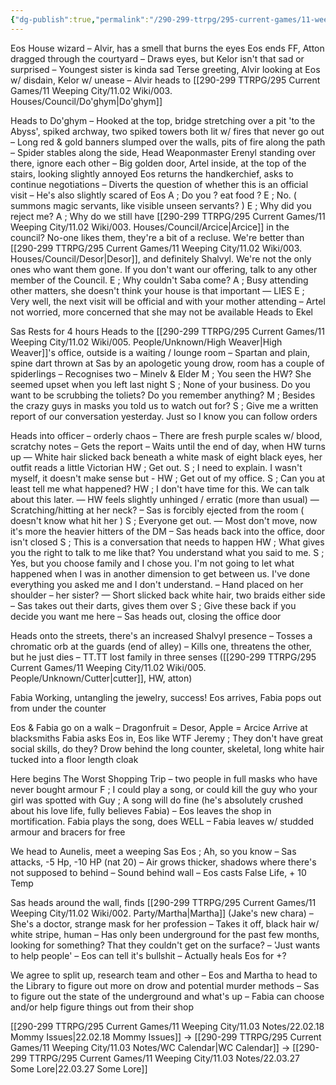 ```yaml
---
{"dg-publish":true,"permalink":"/290-299-ttrpg/295-current-games/11-weeping-city/11-03-notes/22-02-22-what-a-reunion/","dgHomeLink":true,"dgPassFrontmatter":false,"dgShowBacklinks":true,"dgShowLocalGraph":false,"dgShowInlineTitle":true}
---
```



Eos
House wizard – Alvir, has a smell that burns the eyes
Eos ends FF, Atton dragged through the courtyard
– Draws eyes, but Kelor isn't that sad or surprised
– Youngest sister is kinda sad
Terse greeting, Alvir looking at Eos w/ disdain, Kelor w/ unease
– Alvir heads to [[290-299 TTRPG/295 Current Games/11 Weeping City/11.02 Wiki/003. Houses/Council/Do'ghym|Do'ghym]]

Heads to Do'ghym
– Hooked at the top, bridge stretching over a pit 'to the Abyss', spiked archway, two spiked towers both lit w/ fires that never go out
– Long red & gold banners slumped over the walls, pits of fire along the path
– Spider stables along the side, Head Weaponmaster Erenyl standing over there, ignore each other
– Big golden door, Artel inside, at the top of the stairs, looking slightly annoyed
Eos returns the handkerchief, asks to continue negotiations
– Diverts the question of whether this is an official visit
– He's also slightly scared of Eos
A ; Do you ? eat food ?
E ; No.
( summons magic servants, like visible unseen servants? )
E ; Why did you reject me?
A ; Why do we still have [[290-299 TTRPG/295 Current Games/11 Weeping City/11.02 Wiki/003. Houses/Council/Arcice|Arcice]] in the council? No-one likes them, they're a bit of a recluse. We're better than [[290-299 TTRPG/295 Current Games/11 Weeping City/11.02 Wiki/003. Houses/Council/Desor|Desor]], and definitely Shalvyl. We're not the only ones who want them gone. If you don't want our offering, talk to any other member of the Council.
E ; Why couldn't Saba come?
A ; Busy attending other matters, she doesn't think your house is that important
— LIES
E ; Very well, the next visit will be official and with your mother attending
– Artel not worried, more concerned that she may not be available
Heads to Ekel

Sas
Rests for 4 hours
Heads to the [[290-299 TTRPG/295 Current Games/11 Weeping City/11.02 Wiki/005. People/Unknown/High Weaver|High Weaver]]'s office, outside is a waiting / lounge room
– Spartan and plain, spine dart thrown at Sas by an apologetic young drow, room has a couple of spiderlings
– Recognises two – Minelv & Elder
M ; You seen the HW? She seemed upset when you left last night
S ; None of your business. Do you want to be scrubbing the toliets? Do you remember anything?
M ; Besides the crazy guys in masks you told us to watch out for?
S ; Give me a written report of our conversation yesterday. Just so I know you can follow orders

Heads into officer – orderly chaos
– There are fresh purple scales w/ blood, scratchy notes
– Gets the report
– Waits until the end of day, when HW turns up
— White hair slicked back beneath a white mask of eight black eyes, her outfit reads a little Victorian
HW ; Get out.
S ; I need to explain. I wasn't myself, it doesn't make sense but -
HW ; Get out of my office.
S ; Can you at least tell me what happened?
HW ; I don't have time for this. We can talk about this later.
— HW feels slightly unhinged / erratic (more than usual)
— Scratching/hitting at her neck?
– Sas is forcibly ejected from the room ( doesn't know what hit her )
S ; Everyone get out.
— Most don't move, now it's more the heavier hitters of the DM
– Sas heads back into the office, door isn't closed
S ; This is a conversation that needs to happen
HW ; What gives you the right to talk to me like that? You understand what you said to me.
S ; Yes, but you choose family and I chose you. I'm not going to let what happened when I was in another dimension to get between us. I've done everything you asked me and I don't understand.
– Hand placed on her shoulder – her sister?
— Short slicked back white hair, two braids either side
– Sas takes out their darts, gives them over
S ; Give these back if you decide you want me here
– Sas heads out, closing the office door

Heads onto the streets, there's an increased Shalvyl presence
– Tosses a chromatic orb at the guards (end of alley)
– Kills one, threatens the other, but he just dies
– TT.TT lost family in three senses ([[290-299 TTRPG/295 Current Games/11 Weeping City/11.02 Wiki/005. People/Unknown/Cutter|cutter]], HW, atton)

Fabia
Working, untangling the jewelry, success!
Eos arrives, Fabia pops out from under the counter

Eos & Fabia go on a walk
– Dragonfruit = Desor, Apple = Arcice
Arrive at blacksmiths
Fabia asks Eos in, Eos like WTF
Jeremy ; They don't have great social skills, do they?
Drow behind the long counter, skeletal, long white hair tucked into a floor length cloak

Here begins The Worst Shopping Trip
– two people in full masks who have never bought armour
F ; I could play a song, or could kill the guy who your girl was spotted with
Guy ; A song will do fine (he's absolutely crushed about his love life, fully believes Fabia)
– Eos leaves the shop in mortification. Fabia plays the song, does WELL
– Fabia leaves w/ studded armour and bracers for free

We head to Aunelis, meet a weeping Sas
Eos ; Ah, so you know
– Sas attacks, -5 Hp, -10 HP (nat 20)
– Air grows thicker, shadows where there's not supposed to behind
– Sound behind wall
– Eos casts False Life, + 10 Temp

Sas heads around the wall, finds [[290-299 TTRPG/295 Current Games/11 Weeping City/11.02 Wiki/002. Party/Martha|Martha]] (Jake's new chara)
– She's a doctor, strange mask for her profession
– Takes it off, black hair w/ white stripe, human
– Has only been underground for the past few months, looking for something? That they couldn't get on the surface?
– 'Just wants to help people' – Eos can tell it's bullshit
– Actually heals Eos for +?

We agree to split up, research team and other
– Eos and Martha to head to the Library to figure out more on drow and potential murder methods
– Sas to figure out the state of the underground and what's up
– Fabia can choose and/or help figure things out from their shop

[[290-299 TTRPG/295 Current Games/11 Weeping City/11.03 Notes/22.02.18 Mommy Issues|22.02.18 Mommy Issues]] -> [[290-299 TTRPG/295 Current Games/11 Weeping City/11.03 Notes/WC Calendar|WC Calendar]] -> [[290-299 TTRPG/295 Current Games/11 Weeping City/11.03 Notes/22.03.27 Some Lore|22.03.27 Some Lore]]